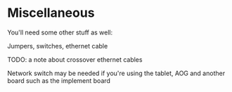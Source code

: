 # Miscellaneous

You'll need some other stuff as well:

Jumpers, switches, ethernet cable

TODO: a note about crossover ethernet cables

Network switch may be needed if you're using the tablet, AOG and another board such as the implement board
